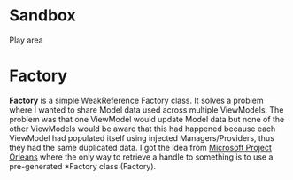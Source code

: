 # Sandbox
Play area

# Factory
**Factory** is a simple WeakReference Factory class. It solves a problem where I wanted to share Model data used across multiple ViewModels. The problem was that one ViewModel would update Model data but none of the other ViewModels would be aware that this had happened because each ViewModel had populated itself using injected Managers/Providers, thus they had the same duplicated data. I got the idea from [Microsoft Project Orleans](https://github.com/dotnet/orleans) where the only way to retrieve a handle to something is to use a pre-generated *Factory class (<Model name>Factory).
